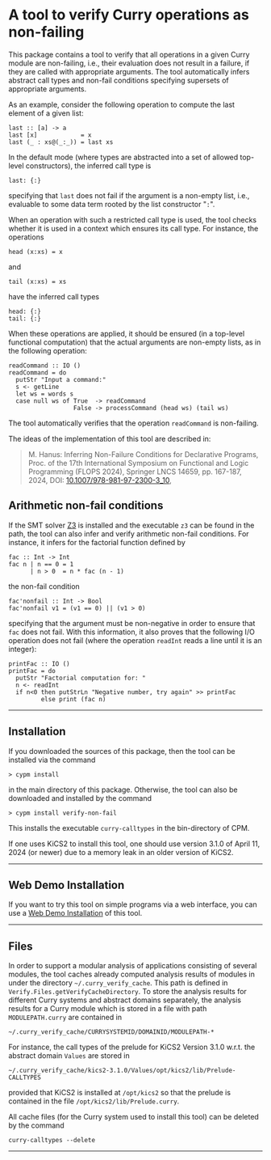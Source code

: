 A tool to verify Curry operations as non-failing
================================================

This package contains a tool to verify that all operations
in a given Curry module are non-failing, i.e., their evaluation does
not result in a failure, if they are called with appropriate
arguments. The tool automatically infers abstract call types
and non-fail conditions specifying supersets of appropriate arguments.

As an example, consider the following operation to compute the last element
of a given list:

    last :: [a] -> a
    last [x]            = x
    last (_ : xs@(_:_)) = last xs

In the default mode (where types are abstracted into a set
of allowed top-level constructors), the inferred call type is

    last: {:}

specifying that `last` does not fail if the argument is a
non-empty list, i.e., evaluable to some data term rooted by
the list constructor "`:`".

When an operation with such a restricted call type is used,
the tool checks whether it is used in a context which
ensures its call type. For instance, the operations

    head (x:xs) = x

and

    tail (x:xs) = xs

have the inferred call types

    head: {:}
    tail: {:}

When these operations are applied, it should be ensured
(in a top-level functional computation) that the actual arguments
are non-empty lists, as in the following operation:

    readCommand :: IO ()
    readCommand = do
      putStr "Input a command:"
      s <- getLine
      let ws = words s
      case null ws of True  -> readCommand
                      False -> processCommand (head ws) (tail ws)

The tool automatically verifies that the operation `readCommand`
is non-failing.

The ideas of the implementation of this tool are described in:

> M. Hanus: Inferring Non-Failure Conditions for Declarative Programs,
> Proc. of the 17th International Symposium on Functional and Logic Programming
> (FLOPS 2024), Springer LNCS 14659, pp. 167-187, 2024,
> DOI: [10.1007/978-981-97-2300-3\_10](http://dx.doi.org/10.1007/978-981-97-2300-3\_10),


Arithmetic non-fail conditions
------------------------------

If the SMT solver [Z3](https://github.com/Z3Prover/z3.git) is
installed and the executable `z3` can be found in the path,
the tool can also infer and verify arithmetic non-fail conditions.
For instance, it infers for the factorial function defined by

    fac :: Int -> Int
    fac n | n == 0 = 1
          | n > 0  = n * fac (n - 1)

the non-fail condition

    fac'nonfail :: Int -> Bool
    fac'nonfail v1 = (v1 == 0) || (v1 > 0)

specifying that the argument must be non-negative in order to ensure
that `fac` does not fail.
With this information, it also proves that the following
I/O operation does not fail (where the operation `readInt`
reads a line until it is an integer):

    printFac :: IO ()
    printFac = do
      putStr "Factorial computation for: "
      n <- readInt
      if n<0 then putStrLn "Negative number, try again" >> printFac
             else print (fac n)


------------------------------------------------------------------------------

Installation
------------

If you downloaded the sources of this package, then the tool can be
installed via the command

    > cypm install

in the main directory of this package. Otherwise, the tool can
also be downloaded and installed by the command

    > cypm install verify-non-fail

This installs the executable `curry-calltypes` in the bin-directory of CPM.

If one uses KiCS2 to install this tool, one should use version 3.1.0
of April 11, 2024 (or newer) due to a memory leak in an older version of KiCS2.

------------------------------------------------------------------------------

Web Demo Installation
---------------------

If you want to try this tool on simple programs via a web interface,
you can use a
[Web Demo Installation](https://cpm.curry-lang.org/webapps/failfree/)
of this tool.

------------------------------------------------------------------------------

Files
-----

In order to support a modular analysis of applications consisting
of several modules, the tool caches already computed analysis results
of modules in under the directory `~/.curry_verify_cache`.
This path is defined in `Verify.Files.getVerifyCacheDirectory`.
To store the analysis results for different Curry systems and
abstract domains separately, the analysis results for a Curry module
which is stored in a file with path `MODULEPATH.curry` are contained in

    ~/.curry_verify_cache/CURRYSYSTEMID/DOMAINID/MODULEPATH-*

For instance, the call types of the prelude for KiCS2 Version 3.1.0
w.r.t. the abstract domain `Values` are stored in

    ~/.curry_verify_cache/kics2-3.1.0/Values/opt/kics2/lib/Prelude-CALLTYPES

provided that KiCS2 is installed at `/opt/kics2` so that the prelude
is contained in the file `/opt/kics2/lib/Prelude.curry`.

All cache files (for the Curry system used to install this tool)
can be deleted by the command

    curry-calltypes --delete

------------------------------------------------------------------------------
